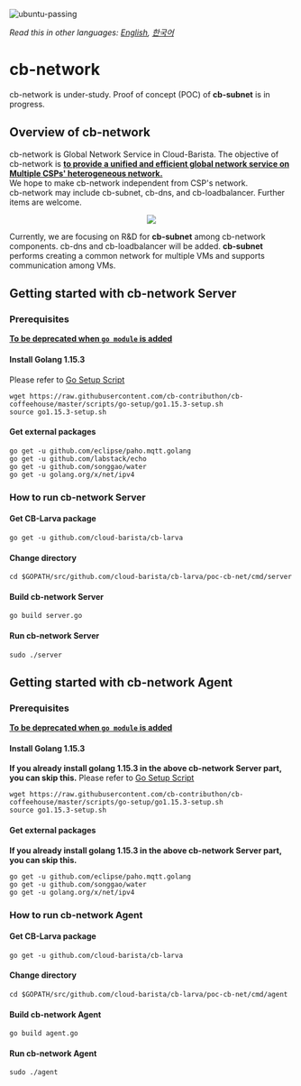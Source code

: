 ![ubuntu-passing](https://img.shields.io/badge/ubuntu18.04-passing-success)

*Read this in other languages: [English](https://github.com/cloud-barista/cb-larva/blob/master/poc-cb-net/README.md), [한국어](https://github.com/cloud-barista/cb-larva/blob/master/poc-cb-net/README.KR.md)*

# cb-network

cb-network is under-study. Proof of concept (POC) of **cb-subnet** is in progress.

## Overview of cb-network
cb-network is Global Network Service in Cloud-Barista. The objective of cb-network is <ins>**to provide a unified and efficient global network service on Multiple CSPs' heterogeneous network.**</ins>   
We hope to make cb-network independent from CSP's network.   
cb-network may include cb-subnet, cb-dns, and cb-loadbalancer. Further items are welcome.

<p align="center">
  <img src="https://user-images.githubusercontent.com/7975459/99206719-7ea7c500-27ff-11eb-96f3-bc912bf7143a.png">
</p>

Currently, we are focusing on R&D for **cb-subnet** among cb-network components. cb-dns and cb-loadbalancer will be added.
**cb-subnet** performs creating a common network for multiple VMs and supports communication among VMs.

## Getting started with cb-network Server
### Prerequisites
<ins>**To be deprecated when `go module` is added**</ins>

#### Install Golang 1.15.3
Please refer to [Go Setup Script](https://github.com/cb-contributhon/cb-coffeehouse/tree/master/scripts/go-setup)
```
wget https://raw.githubusercontent.com/cb-contributhon/cb-coffeehouse/master/scripts/go-setup/go1.15.3-setup.sh
source go1.15.3-setup.sh
```
#### Get external packages 
```
go get -u github.com/eclipse/paho.mqtt.golang
go get -u github.com/labstack/echo
go get -u github.com/songgao/water
go get -u golang.org/x/net/ipv4
```

### How to run cb-network Server
#### Get CB-Larva package
```
go get -u github.com/cloud-barista/cb-larva
```

#### Change directory
```
cd $GOPATH/src/github.com/cloud-barista/cb-larva/poc-cb-net/cmd/server
```

#### Build cb-network Server
```
go build server.go
```

#### Run cb-network Server
```
sudo ./server
```


## Getting started with cb-network Agent
### Prerequisites
<ins>**To be deprecated when `go module` is added**</ins>

#### Install Golang 1.15.3
**If you already install golang 1.15.3 in the above cb-network Server part, you can skip this.**
Please refer to [Go Setup Script](https://github.com/cb-contributhon/cb-coffeehouse/tree/master/scripts/go-setup)
```
wget https://raw.githubusercontent.com/cb-contributhon/cb-coffeehouse/master/scripts/go-setup/go1.15.3-setup.sh
source go1.15.3-setup.sh
```

#### Get external packages 
**If you already install golang 1.15.3 in the above cb-network Server part, you can skip this.**
```
go get -u github.com/eclipse/paho.mqtt.golang
go get -u github.com/songgao/water
go get -u golang.org/x/net/ipv4
```

### How to run cb-network Agent
#### Get CB-Larva package
```
go get -u github.com/cloud-barista/cb-larva
```

#### Change directory
```
cd $GOPATH/src/github.com/cloud-barista/cb-larva/poc-cb-net/cmd/agent
```

#### Build cb-network Agent
```
go build agent.go
```

#### Run cb-network Agent
```
sudo ./agent
```
